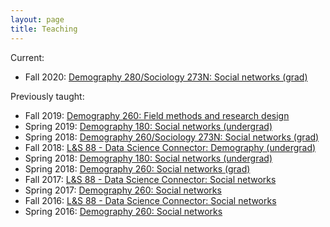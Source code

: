 ```yaml
---
layout: page
title: Teaching
---
```


Current:  
  
* Fall 2020: [Demography 280/Sociology 273N: Social networks (grad)](teaching/2020fa_demog280.html)
  
Previously taught:  
  
* Fall 2019: [Demography 260: Field methods and research design](teaching/2019fa_demog260.html)
* Spring 2019: [Demography 180: Social networks (undergrad)](teaching/2019sp_demog180.html)
* Spring 2018: [Demography 260/Sociology 273N: Social networks (grad)](teaching/2019sp_demog260.html)
* Fall 2018: [L&S 88 - Data Science Connector: Demography (undergrad)](teaching/2018fa_ls88.html)
* Spring 2018: [Demography 180: Social networks (undergrad)](teaching/2018sp_demog180.html)
* Spring 2018: [Demography 260: Social networks (grad)](teaching/2018sp_demog260.html)
* Fall 2017: [L&S 88 - Data Science Connector: Social networks](teaching/2017fa_ls88.html)
* Spring 2017: [Demography 260: Social networks](teaching/201701_demog260.html)
* Fall 2016: [L&S 88 - Data Science Connector: Social networks](teaching/2016fa_ls88.html)
* Spring 2016: [Demography 260: Social networks](teaching/201601_demog260.html)

